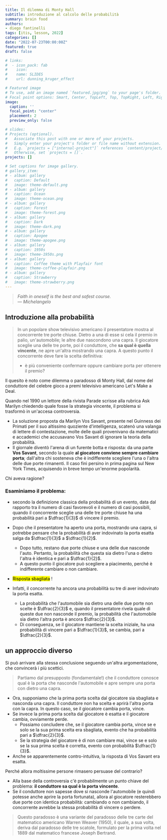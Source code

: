 ```yaml
---
title: Il dilemma di Monty Hall
subtitle: introduzione al calcolo delle probabilità
summary: brain food
authors:
- diego fantinelli
tags: [itis, lesson, 2022]
categories: []
date: "2022-07-23T00:00:00Z"
featured: true
draft: false

# links:
#  - icon_pack: fab
#    icon: 
#    name: SLIDES
#    url: dunning_kruger_effect

# Featured image
# To use, add an image named `featured.jpg/png` to your page's folder.
# Focal point options: Smart, Center, TopLeft, Top, TopRight, Left, Right, BottomLeft, Bottom, BottomRight
image:
  caption: ''
  focal_point: "center"
  placement: 2
  preview_only: false

# slides: 
# Projects (optional).
#   Associate this post with one or more of your projects.
#   Simply enter your project's folder or file name without extension.
#   E.g. `projects = ["internal-project"]` references `content/project/deep-learning/index.md`.
#   Otherwise, set `projects = []`.
projects: []

# Set captions for image gallery.
# gallery_item:
# - album: gallery
#   caption: Default
#   image: theme-default.png
# - album: gallery
#   caption: Ocean
#   image: theme-ocean.png
# - album: gallery
#   caption: Forest
#   image: theme-forest.png
# - album: gallery
#   caption: Dark
#   image: theme-dark.png
# - album: gallery
#   caption: Apogee
#   image: theme-apogee.png
# - album: gallery
#   caption: 1950s
#   image: theme-1950s.png
# - album: gallery
#   caption: Coffee theme with Playfair font
#   image: theme-coffee-playfair.png
# - album: gallery
#   caption: Strawberry
#   image: theme-strawberry.png
---
```


<!-- {{< toc hide_on="xl" >}} -->

><i class="fa-solid fa-quote-left"></i> _Faith in oneself is the best and safest course._ <i class="fa-solid fa-quote-right"></i>
><br>&mdash; <cite>Michelangelo</cite>

## Introduzione alla probabilità

>In un popolare show televisivo americano il presentatore mostra al concorrente tre porte chiuse. Dietro a una di esse si cela il premio in palio, un'automobile; le altre due nascondono una capra. 
>Il giocatore sceglie una delle tre porte, poi il conduttore, che **sa qual è quella vincente**, ne apre un'altra mostrando una capra. 
>A questo punto il concorrente deve fare la scelta definitiva:
>- è più conveniente confermare oppure cambiare porta per ottenere il premio?

Il quesito è noto come dilemma o paradosso di Monty Hall, dal nome del conduttore del celebre gioco a premi televisivo americano Let's Make a Deal.

Quando nel 1990 un lettore della rivista Parade scrisse alla rubrica Ask Marilyn chiedendo quale fosse la strategia vincente, il problema si trasformò in un'accesa controversia. 

- La soluzione proposta da Marilyn Vos Savant, presente nel Guinness dei Primati per il suo altissimo quoziente d'intelligenza, scatenò una valanga di lettere di contestazione, molte delle quali provenivano da matematici e accademici che accusavano Vos Savant di ignorare la teoria della probabilità. 
- Il giornale diventò l'arena di un furente botta e risposta: da una parte **Vos Savant**, secondo la quale **al giocatore conviene sempre cambiare porta**; dall'altra chi sosteneva che è indifferente scegliere l'una o l'altra delle due porte rimanenti. Il caso finì persino in prima pagina sul New York Times, acquisendo in breve tempo un'enorme popolarità. 

Chi aveva ragione?

### Esaminiamo il problema: 
- secondo la definizione classica della probabilità di un evento, data dal rapporto tra il numero di casi favorevoli e il numero di casi possibili, quando il concorrente sceglie una delle tre porte chiuse ha una probabilità pari a $\dfrac{1}{3}$ di vincere il premio.
- Dopo che il presentatore ha aperto una porta, mostrando una capra, si potrebbe pensare che la probabilità di aver indovinato la porta esatta salga da $\dfrac{1}{3}$ a $\dfrac{1}{2}$. 
	- Dopo tutto, restano due porte chiuse e una delle due nasconde l'auto. Pertanto, la probabilità che questa sia dietro l'una o dietro l'altra è identica e pari a $\dfrac{1}{2}$. 
	- A questo punto il giocatore può scegliere a piacimento, perché è indifferente cambiare o non cambiare. 
- <mark class="hltr-yellow">Risposta sbagliata</mark> !

- Infatti, il concorrente ha ancora una probabilità su tre di aver indovinato la porta esatta. 
	- La probabilità che l'automobile sia dietro una delle due porte non scelte è $\dfrac{2}{3}$ e, quando il presentatore rivela quale di queste due non nasconde il premio, la probabilità che l'automobile sia dietro l'altra porta è ancora $\dfrac{2}{3}$. 
	- Di conseguenza, se il giocatore mantiene la scelta iniziale, ha una probabilità di vincere pari a $\dfrac{1}{3}$, se cambia, pari a $\dfrac{2}{3}$.

## un approccio diverso

Si può arrivare alla stessa conclusione seguendo un'altra argomentazione, che convincerà i più scettici. 

> Partiamo dal presupposto (fondamentale!) che il conduttore conosce qual è la porta che nasconde l'automobile e apre sempre una porta con dietro una capra. 

- Ora, supponiamo che la prima porta scelta dal giocatore sia sbagliata e nasconda una capra. Il conduttore non ha scelta e aprirà l'altra porta con la capra. In questo caso, se il giocatore cambia porta, vince. 
- Se invece la prima porta scelta dal giocatore è esatta e il giocatore cambia, ovviamente perde. 
	- Possiamo concludere che, se il giocatore cambia porta, vince se e solo se la sua prima scelta era sbagliata, evento che ha probabilità pari a $\dfrac{2}{3}$.
	- Se la strategia del giocatore è di non cambiare mai, vince se e solo se la sua prima scelta è corretta, evento con probabilità $\dfrac{1}{3}$.
- Anche se apparentemente contro-intuitiva, la risposta di Vos Savant era esatta. 

Perché allora moltissime persone rimasero persuase del contrario? 
- Alla base della controversia c'è probabilmente un punto chiave del problema: **il conduttore sa qual è la porta vincente**. 
- Se il conduttore non sapesse dove si nasconde l'automobile (e quindi potesse anche aprire la porta fortunata), allora al giocatore resterebbero due porte con identica probabilità: cambiando o non cambiando, il concorrente avrebbe la stessa probabilità di vincere o perdere.

> Questo paradosso è una variante del paradosso delle tre carte del matematico americano Warren Weaver (1950), il quale, a sua volta, deriva dal paradosso delle tre scatole, formulato per la prima volta nel 1889 dal matematico francese Joseph Bertrand.